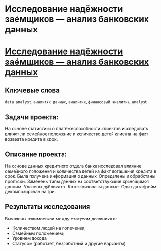 # Исследование надёжности заёмщиков — анализ банковских данных
# [Исследование надёжности заёмщиков — анализ банковских данных](https://github.com/janemo7/Study-projects/blob/master/banks/banks.ipynb)
## Ключевые слова
`data analyst`, `аналитик данных`, `аналитик`, `финансовый аналитик`, `analyst`
## Задачи проекта:
На основе статистики о платёжеспособности клиентов исследовать влияет ли семейное положение и количество детей клиента на факт возврата кредита в срок.
## Описание проекта:
На основе данных кредитного отдела банка исследовал влияние семейного положения и
количества детей на факт погашения кредита в срок. Была получена информация о
данных. Определены и обработаны пропуски. Заменены типы данных на соответствующие
хранящимся данным. Удалены дубликаты. Категоризованы данные. Один датафрейм декомпозирован на три.
## Результаты исследования
Выявлены взаимосвязи между статусом должника и:
- Количеством людей на попечении;
- Семейным положением;
- Уровнем дохода
- Статусом (работает, безработный и другие варианты)